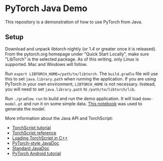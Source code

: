 # PyTorch Java Demo

This repository is a demonstration of how to use PyTorch from Java.

## Setup

Download and unpack libtorch nightly (or 1.4 or greater once it is released).
From the pytorch.org homepage under "Quick Start Locally",
make sure "LibTorch" is the selected package.
As of this writing, only Linux is supported.  Mac and Windows will follow.

Run `export LIBTORCH_HOME=/path/to/libtorch`.
The `build.gradle` file will use this to set `java.library.path`
when running the application.
If you are using PyTorch in your own environment,
`LIBTORCH_HOME` is not necessary.
Instead, you will need to set `java.library.path` to `/path/to/libtorch/lib`.

Run `./gradlew run` to build and run the demo application.
It will load `demo-model.pt` and run it on some simple data.
[This notebook](TorchScriptForJavaDemo.ipynb) was used to generate the model.

More information about the Java API and TorchScript:
- [TorchScript tutorial](https://pytorch.org/tutorials/beginner/Intro_to_TorchScript_tutorial.html)
- [TorchScript reference](https://pytorch.org/docs/stable/jit.html)
- [Loading TorchScript in C++](https://pytorch.org/tutorials/advanced/cpp_export.html)
- [PyTorch-style JavaDoc](https://pytorch.org/docs/stable/packages.html)
- [Standard JavaDoc](https://dreiss.github.io/pytorch/android/pytorch_android/javadoc-out/)
- [PyTorch Android tutorial](https://pytorch.org/mobile/android/)
